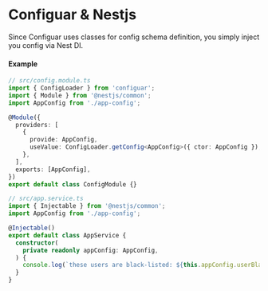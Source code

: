 # Configuar & Nestjs

Since Configuar uses classes for config schema definition, you simply inject you config via Nest DI.
#### Example
```typescript
// src/config.module.ts
import { ConfigLoader } from 'configuar';
import { Module } from '@nestjs/common';
import AppConfig from './app-config';

@Module({
  providers: [
    {
      provide: AppConfig,
      useValue: ConfigLoader.getConfig<AppConfig>({ ctor: AppConfig }),
    },
  ],
  exports: [AppConfig],
})
export default class ConfigModule {}

// src/app.service.ts
import { Injectable } from '@nestjs/common';
import AppConfig from './app-config';

@Injectable()
export default class AppService {
  constructor(
    private readonly appConfig: AppConfig,
  ) {
    console.log(`these users are black-listed: ${this.appConfig.userBlacklist.join(', ')}`)
  }
}

```

